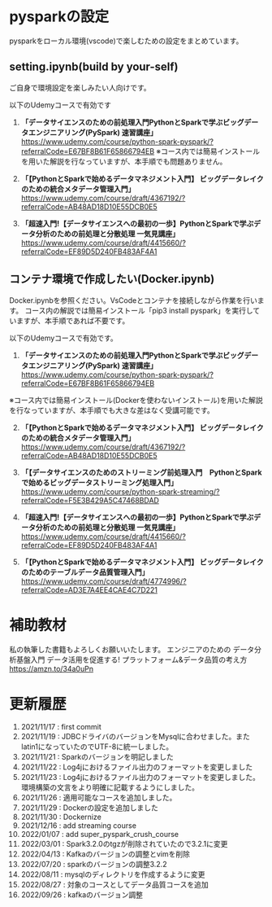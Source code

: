 # pysparkの設定
pysparkをローカル環境(vscode)で楽しむための設定をまとめています。  

## setting.ipynb(build by your-self)
ご自身で環境設定を楽しみたい人向けです。

以下のUdemyコースで有効です
1. **「データサイエンスのための前処理入門PythonとSparkで学ぶビッグデータエンジニアリング(PySpark) 速習講座」**
https://www.udemy.com/course/python-spark-pyspark/?referralCode=E67BF8B61F65866794EB
※コース内では簡易インストールを用いた解説を行なっていますが、本手順でも問題ありません。

2. **「【PythonとSparkで始めるデータマネジメント入門】 ビッグデータレイクのための統合メタデータ管理入門」**
https://www.udemy.com/course/draft/4367192/?referralCode=AB48AD18D10E55DCB0E5

3. **「超速入門!【データサイエンスへの最初の一歩】PythonとSparkで学ぶデータ分析のための前処理と分散処理 一気見講座」**
https://www.udemy.com/course/draft/4415660/?referralCode=EF89D5D240FB483AF4A1

## コンテナ環境で作成したい(Docker.ipynb)
Docker.ipynbを参照ください。VsCodeとコンテナを接続しながら作業を行います。
コース内の解説では簡易インストール「pip3 install pyspark」を実行していますが、本手順であれば不要です。

以下のUdemyコースで有効です。

1. **「データサイエンスのための前処理入門PythonとSparkで学ぶビッグデータエンジニアリング(PySpark) 速習講座」**
https://www.udemy.com/course/python-spark-pyspark/?referralCode=E67BF8B61F65866794EB

※コース内では簡易インストール(Dockerを使わないインストール)を用いた解説を行なっていますが、本手順でも大きな差はなく受講可能です。  

2. **「【PythonとSparkで始めるデータマネジメント入門】 ビッグデータレイクのための統合メタデータ管理入門」**
https://www.udemy.com/course/draft/4367192/?referralCode=AB48AD18D10E55DCB0E5

3. **「【データサイエンスのためのストリーミング前処理入門　PythonとSparkで始めるビッグデータストリーミング処理入門」**
https://www.udemy.com/course/python-spark-streaming/?referralCode=F5E3B429A5C47468BDAD

4. **「超速入門!【データサイエンスへの最初の一歩】PythonとSparkで学ぶデータ分析のための前処理と分散処理 一気見講座」**
https://www.udemy.com/course/draft/4415660/?referralCode=EF89D5D240FB483AF4A1

5. **「【PythonとSparkで始めるデータマネジメント入門】 ビッグデータレイクのためのテーブルデータ品質管理入門」**
https://www.udemy.com/course/draft/4774996/?referralCode=AD3E7A4EE4CAE4C7D221

# 補助教材
私の執筆した書籍もよろしくお願いいたします。
エンジニアのための データ分析基盤入門 データ活用を促進する! プラットフォーム&データ品質の考え方
https://amzn.to/34a0uPn

# 更新履歴
1. 2021/11/17 : first commit
2. 2021/11/19 : JDBCドライバのバージョンをMysqlに合わせました。またlatin1になっていたのでUTF-8に統一しました。
3. 2021/11/21 : Sparkのバージョンを明記しました
4. 2021/11/22 : Log4jにおけるファイル出力のフォーマットを変更しました
5. 2021/11/23 : Log4jにおけるファイル出力のフォーマットを変更しました。環境構築の文言をより明確に記載するようにしました。
6. 2021/11/26 : 適用可能なコースを追加しました。
7. 2021/11/29 : Dockerの設定を追加しました
8. 2021/11/30 : Dockernize
9. 2021/12/16 : add streaming course
10. 2022/01/07 : add super_pyspark_crush_course
11. 2022/03/01 : Spark3.2.0のtgzが削除されていたので3.2.1に変更
12. 2022/04/13 : Kafkaのバージョンの調整とvimを削除
13. 2022/07/20 : sparkのバージョンの調整3.2.2
14. 2022/08/11 : mysqlのディレクトリを作成するように変更
15. 2022/08/27 : 対象のコースとしてデータ品質コースを追加
16. 2022/09/26 : kafkaのバージョン調整
